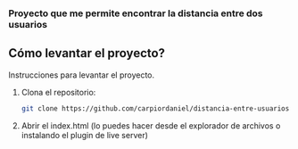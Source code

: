 ### Proyecto que me permite encontrar la distancia entre dos usuarios

## Cómo levantar el proyecto?

Instrucciones para levantar el proyecto.

1. Clona el repositorio:
   ```bash
   git clone https://github.com/carpiordaniel/distancia-entre-usuarios-con-alg-bidireccional.git

2. Abrir el index.html (lo puedes hacer desde el explorador de archivos o instalando el plugin de live server)